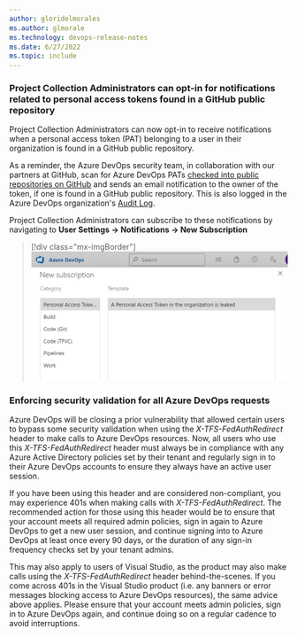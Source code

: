 ```yaml
---
author: gloridelmorales
ms.author: glmorale
ms.technology: devops-release-notes
ms.date: 6/27/2022
ms.topic: include
---
```


### Project Collection Administrators can opt-in for notifications related to personal access tokens found in a GitHub public repository

Project Collection Administrators can now opt-in to receive notifications when a personal access token (PAT) belonging to a user in their organization is found in a GitHub public repository. 

As a reminder, the Azure DevOps security team, in collaboration with our partners at GitHub, scan for Azure DevOps PATs [checked into public repositories on GitHub](https://devblogs.microsoft.com/devops/mitigating-leaked-personal-access-tokens-pats-found-on-github-public-repositories/) and sends an email notification to the owner of the token, if one is found in a GitHub public repository. This is also logged in the Azure DevOps organization's [Audit Log](https://docs.microsoft.com/azure/devops/organizations/audit/azure-devops-auditing?view=azure-devops&tabs=preview-page#review-audit-log).

Project Collection Administrators can subscribe to these notifications by navigating to 
**User Settings -> Notifications -> New Subscription**

  > [!div class="mx-imgBorder"]
  > ![New subscription](../../media/205-general-02.png)

### Enforcing security validation for all Azure DevOps requests

Azure DevOps will be closing a prior vulnerability that allowed certain users to bypass some security validation when using the *X-TFS-FedAuthRedirect* header to make calls to Azure DevOps resources. Now, all users who use this *X-TFS-FedAuthRedirect* header must always be in compliance with any Azure Active Directory policies set by their tenant and regularly sign in to their Azure DevOps accounts to ensure they always have an active user session.

If you have been using this header and are considered non-compliant, you may experience 401s when making calls with *X-TFS-FedAuthRedirect*. The recommended action for those using this header would be to ensure that your account meets all required admin policies, sign in again to Azure DevOps to get a new user session, and continue signing into to Azure DevOps at least once every 90 days, or the duration of any sign-in frequency checks set by your tenant admins.

This may also apply to users of Visual Studio, as the product may also make calls using the *X-TFS-FedAuthRedirect* header behind-the-scenes. If you come across 401s in the Visual Studio product (i.e. any banners or error messages blocking access to Azure DevOps resources), the same advice above applies. Please ensure that your account meets admin policies, sign in to Azure DevOps again, and continue doing so on a regular cadence to avoid interruptions.